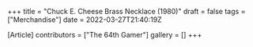 +++
title = "Chuck E. Cheese Brass Necklace (1980)"
draft = false
tags = ["Merchandise"]
date = 2022-03-27T21:40:19Z

[Article]
contributors = ["The 64th Gamer"]
gallery = []
+++


